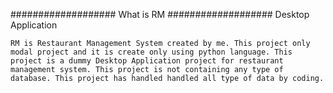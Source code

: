 ###################
    What is RM
###################
    Desktop Application

    RM is Restaurant Management System created by me. This project only modal project and it is create only using python language. This project is a dummy Desktop Application project for restaurant management system. This project is not containing any type of database. This project has handled handled all type of data by coding.
